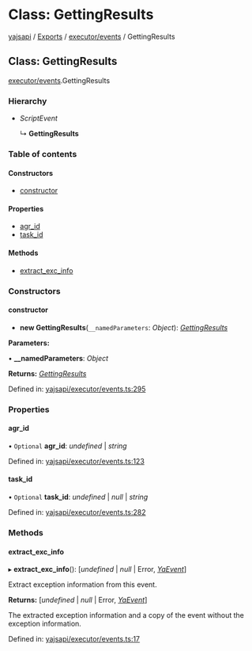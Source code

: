 # Class: GettingResults

[yajsapi](../yajsapi.md) / [Exports](../modules/) / [executor/events](../modules/executor_events.md) / GettingResults

## Class: GettingResults

[executor/events](../modules/executor_events.md).GettingResults

### Hierarchy

* _ScriptEvent_

  ↳ **GettingResults**

### Table of contents

#### Constructors

* [constructor](executor_events.gettingresults.md#constructor)

#### Properties

* [agr\_id](executor_events.gettingresults.md#agr_id)
* [task\_id](executor_events.gettingresults.md#task_id)

#### Methods

* [extract\_exc\_info](executor_events.gettingresults.md#extract_exc_info)

### Constructors

#### constructor

+ **new GettingResults**\(`__namedParameters`: _Object_\): [_GettingResults_](executor_events.gettingresults.md)

**Parameters:**

• **\_\_namedParameters**: _Object_

**Returns:** [_GettingResults_](executor_events.gettingresults.md)

Defined in: [yajsapi/executor/events.ts:295](https://github.com/golemfactory/yajsapi/blob/289a25a/yajsapi/executor/events.ts#L295)

### Properties

#### agr\_id

• `Optional` **agr\_id**: _undefined_ \| _string_

Defined in: [yajsapi/executor/events.ts:123](https://github.com/golemfactory/yajsapi/blob/289a25a/yajsapi/executor/events.ts#L123)

#### task\_id

• `Optional` **task\_id**: _undefined_ \| _null_ \| _string_

Defined in: [yajsapi/executor/events.ts:282](https://github.com/golemfactory/yajsapi/blob/289a25a/yajsapi/executor/events.ts#L282)

### Methods

#### extract\_exc\_info

▸ **extract\_exc\_info**\(\): \[_undefined_ \| _null_ \| Error, [_YaEvent_](executor_events.yaevent.md)\]

Extract exception information from this event.

**Returns:** \[_undefined_ \| _null_ \| Error, [_YaEvent_](executor_events.yaevent.md)\]

The extracted exception information and a copy of the event without the exception information.

Defined in: [yajsapi/executor/events.ts:17](https://github.com/golemfactory/yajsapi/blob/289a25a/yajsapi/executor/events.ts#L17)

